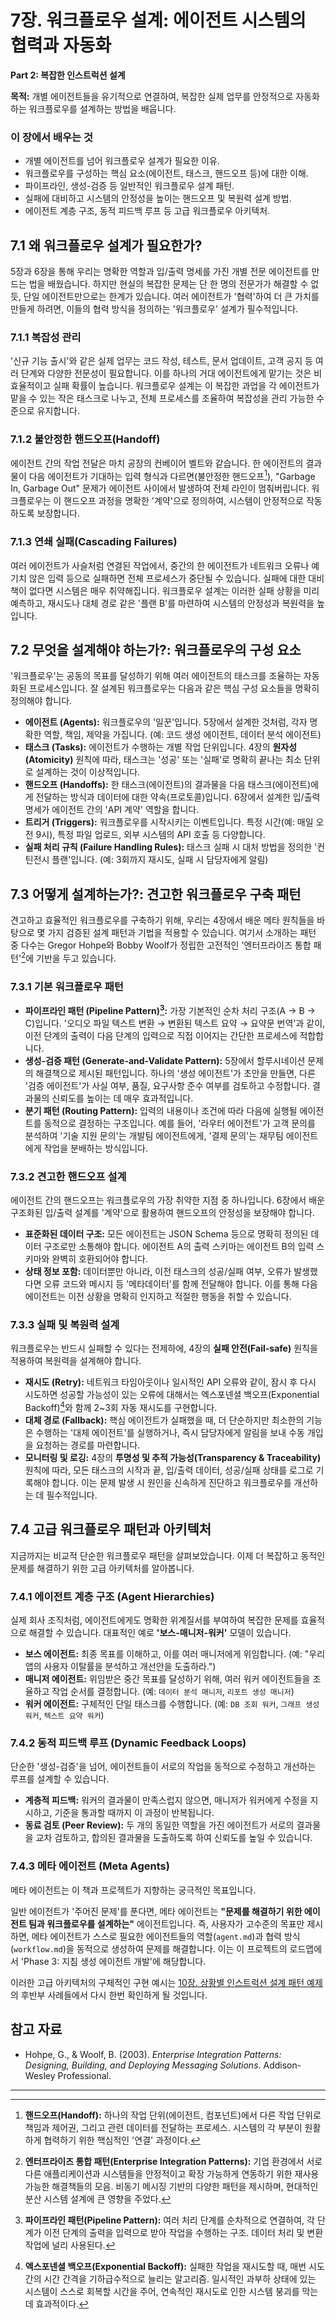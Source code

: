 # 7장. 워크플로우 설계: 에이전트 시스템의 협력과 자동화

**Part 2: 복잡한 인스트럭션 설계**

**목적:** 개별 에이전트들을 유기적으로 연결하여, 복잡한 실제 업무를 안정적으로 자동화하는 워크플로우를 설계하는 방법을 배웁니다.

### 이 장에서 배우는 것
- 개별 에이전트를 넘어 워크플로우 설계가 필요한 이유.
- 워크플로우를 구성하는 핵심 요소(에이전트, 태스크, 핸드오프 등)에 대한 이해.
- 파이프라인, 생성-검증 등 일반적인 워크플로우 설계 패턴.
- 실패에 대비하고 시스템의 안정성을 높이는 핸드오프 및 복원력 설계 방법.
- 에이전트 계층 구조, 동적 피드백 루프 등 고급 워크플로우 아키텍처.

## 7.1 왜 워크플로우 설계가 필요한가?

5장과 6장을 통해 우리는 명확한 역할과 입/출력 명세를 가진 개별 전문 에이전트를 만드는 법을 배웠습니다. 하지만 현실의 복잡한 문제는 단 한 명의 전문가가 해결할 수 없듯, 단일 에이전트만으로는 한계가 있습니다. 여러 에이전트가 '협력'하여 더 큰 가치를 만들게 하려면, 이들의 협력 방식을 정의하는 '워크플로우' 설계가 필수적입니다.

### 7.1.1 복잡성 관리

'신규 기능 출시'와 같은 실제 업무는 코드 작성, 테스트, 문서 업데이트, 고객 공지 등 여러 단계와 다양한 전문성이 필요합니다. 이를 하나의 거대 에이전트에게 맡기는 것은 비효율적이고 실패 확률이 높습니다. 워크플로우 설계는 이 복잡한 과업을 각 에이전트가 맡을 수 있는 작은 태스크로 나누고, 전체 프로세스를 조율하여 복잡성을 관리 가능한 수준으로 유지합니다.

### 7.1.2 불안정한 핸드오프(Handoff)

에이전트 간의 작업 전달은 마치 공장의 컨베이어 벨트와 같습니다. 한 에이전트의 결과물이 다음 에이전트가 기대하는 입력 형식과 다르면(불안정한 핸드오프[^1]), "Garbage In, Garbage Out" 문제가 에이전트 사이에서 발생하여 전체 라인이 멈춰버립니다. 워크플로우는 이 핸드오프 과정을 명확한 '계약'으로 정의하여, 시스템이 안정적으로 작동하도록 보장합니다.

### 7.1.3 연쇄 실패(Cascading Failures)

여러 에이전트가 사슬처럼 연결된 작업에서, 중간의 한 에이전트가 네트워크 오류나 예기치 않은 입력 등으로 실패하면 전체 프로세스가 중단될 수 있습니다. 실패에 대한 대비책이 없다면 시스템은 매우 취약해집니다. 워크플로우 설계는 이러한 실패 상황을 미리 예측하고, 재시도나 대체 경로 같은 '플랜 B'를 마련하여 시스템의 안정성과 복원력을 높입니다.

## 7.2 무엇을 설계해야 하는가?: 워크플로우의 구성 요소

'워크플로우'는 공동의 목표를 달성하기 위해 여러 에이전트의 태스크를 조율하는 자동화된 프로세스입니다. 잘 설계된 워크플로우는 다음과 같은 핵심 구성 요소들을 명확히 정의해야 합니다.

- **에이전트 (Agents):** 워크플로우의 '일꾼'입니다. 5장에서 설계한 것처럼, 각자 명확한 역할, 책임, 제약을 가집니다. (예: 코드 생성 에이전트, 데이터 분석 에이전트)
- **태스크 (Tasks):** 에이전트가 수행하는 개별 작업 단위입니다. 4장의 **원자성(Atomicity)** 원칙에 따라, 태스크는 '성공' 또는 '실패'로 명확히 끝나는 최소 단위로 설계하는 것이 이상적입니다.
- **핸드오프 (Handoffs):** 한 태스크(에이전트)의 결과물을 다음 태스크(에이전트)에게 전달하는 방식과 데이터에 대한 약속(프로토콜)입니다. 6장에서 설계한 입/출력 명세가 에이전트 간의 'API 계약' 역할을 합니다.
- **트리거 (Triggers):** 워크플로우를 시작시키는 이벤트입니다. 특정 시간(예: 매일 오전 9시), 특정 파일 업로드, 외부 시스템의 API 호출 등 다양합니다.
- **실패 처리 규칙 (Failure Handling Rules):** 태스크 실패 시 대처 방법을 정의한 '컨틴전시 플랜'입니다. (예: 3회까지 재시도, 실패 시 담당자에게 알림)

## 7.3 어떻게 설계하는가?: 견고한 워크플로우 구축 패턴

견고하고 효율적인 워크플로우를 구축하기 위해, 우리는 4장에서 배운 메타 원칙들을 바탕으로 몇 가지 검증된 설계 패턴과 기법을 적용할 수 있습니다. 여기서 소개하는 패턴 중 다수는 Gregor Hohpe와 Bobby Woolf가 정립한 고전적인 '엔터프라이즈 통합 패턴'[^2]에 기반을 두고 있습니다.

### 7.3.1 기본 워크플로우 패턴

- **파이프라인 패턴 (Pipeline Pattern)[^3]:** 가장 기본적인 순차 처리 구조(A → B → C)입니다. '오디오 파일 텍스트 변환 → 변환된 텍스트 요약 → 요약문 번역'과 같이, 이전 단계의 출력이 다음 단계의 입력으로 직접 이어지는 간단한 프로세스에 적합합니다.
- **생성-검증 패턴 (Generate-and-Validate Pattern):** 5장에서 할루시네이션 문제의 해결책으로 제시된 패턴입니다. 하나의 '생성 에이전트'가 초안을 만들면, 다른 '검증 에이전트'가 사실 여부, 품질, 요구사항 준수 여부를 검토하고 수정합니다. 결과물의 신뢰도를 높이는 데 매우 효과적입니다.
- **분기 패턴 (Routing Pattern):** 입력의 내용이나 조건에 따라 다음에 실행될 에이전트를 동적으로 결정하는 구조입니다. 예를 들어, '라우터 에이전트'가 고객 문의를 분석하여 '기술 지원 문의'는 개발팀 에이전트에게, '결제 문의'는 재무팀 에이전트에게 작업을 분배하는 방식입니다.

### 7.3.2 견고한 핸드오프 설계

에이전트 간의 핸드오프는 워크플로우의 가장 취약한 지점 중 하나입니다. 6장에서 배운 구조화된 입/출력 설계를 '계약'으로 활용하여 핸드오프의 안정성을 보장해야 합니다.

- **표준화된 데이터 구조:** 모든 에이전트는 JSON Schema 등으로 명확히 정의된 데이터 구조로만 소통해야 합니다. 에이전트 A의 출력 스키마는 에이전트 B의 입력 스키마와 완벽히 호환되어야 합니다.
- **상태 정보 포함:** 데이터뿐만 아니라, 이전 태스크의 성공/실패 여부, 오류가 발생했다면 오류 코드와 메시지 등 '메타데이터'를 함께 전달해야 합니다. 이를 통해 다음 에이전트는 이전 상황을 명확히 인지하고 적절한 행동을 취할 수 있습니다.

### 7.3.3 실패 및 복원력 설계

워크플로우는 반드시 실패할 수 있다는 전제하에, 4장의 **실패 안전(Fail-safe)** 원칙을 적용하여 복원력을 설계해야 합니다.

- **재시도 (Retry):** 네트워크 타임아웃이나 일시적인 API 오류와 같이, 잠시 후 다시 시도하면 성공할 가능성이 있는 오류에 대해서는 엑스포넨셜 백오프(Exponential Backoff)[^4]와 함께 2~3회 자동 재시도를 구현합니다.
- **대체 경로 (Fallback):** 핵심 에이전트가 실패했을 때, 더 단순하지만 최소한의 기능은 수행하는 '대체 에이전트'를 실행하거나, 즉시 담당자에게 알림을 보내 수동 개입을 요청하는 경로를 마련합니다.
- **모니터링 및 로깅:** 4장의 **투명성 및 추적 가능성(Transparency & Traceability)** 원칙에 따라, 모든 태스크의 시작과 끝, 입/출력 데이터, 성공/실패 상태를 로그로 기록해야 합니다. 이는 문제 발생 시 원인을 신속하게 진단하고 워크플로우를 개선하는 데 필수적입니다.

## 7.4 고급 워크플로우 패턴과 아키텍처

지금까지는 비교적 단순한 워크플로우 패턴을 살펴보았습니다. 이제 더 복잡하고 동적인 문제를 해결하기 위한 고급 아키텍처를 알아봅니다.

### 7.4.1 에이전트 계층 구조 (Agent Hierarchies)

실제 회사 조직처럼, 에이전트에게도 명확한 위계질서를 부여하여 복잡한 문제를 효율적으로 해결할 수 있습니다. 대표적인 예로 **'보스-매니저-워커'** 모델이 있습니다.

- **보스 에이전트:** 최종 목표를 이해하고, 이를 여러 매니저에게 위임합니다. (예: "우리 앱의 사용자 이탈률을 분석하고 개선안을 도출하라.")
- **매니저 에이전트:** 위임받은 중간 목표를 달성하기 위해, 여러 워커 에이전트들을 조율하고 작업 순서를 결정합니다. (예: `데이터 분석 매니저`, `리포트 생성 매니저`)
- **워커 에이전트:** 구체적인 단일 태스크를 수행합니다. (예: `DB 조회 워커`, `그래프 생성 워커`, `텍스트 요약 워커`)

### 7.4.2 동적 피드백 루프 (Dynamic Feedback Loops)

단순한 '생성-검증'을 넘어, 에이전트들이 서로의 작업을 동적으로 수정하고 개선하는 루프를 설계할 수 있습니다.

- **계층적 피드백:** 워커의 결과물이 만족스럽지 않으면, 매니저가 워커에게 수정을 지시하고, 기준을 통과할 때까지 이 과정이 반복됩니다.
- **동료 검토 (Peer Review):** 두 개의 동일한 역할을 가진 에이전트가 서로의 결과물을 교차 검토하고, 합의된 결과물을 도출하도록 하여 신뢰도를 높일 수 있습니다.

### 7.4.3 메타 에이전트 (Meta Agents)

메타 에이전트는 이 책과 프로젝트가 지향하는 궁극적인 목표입니다.

일반 에이전트가 '주어진 문제'를 푼다면, 메타 에이전트는 **"문제를 해결하기 위한 에이전트 팀과 워크플로우를 설계하는"** 에이전트입니다. 즉, 사용자가 고수준의 목표만 제시하면, 메타 에이전트가 스스로 필요한 에이전트들의 역할(`agent.md`)과 협력 방식(`workflow.md`)을 동적으로 생성하여 문제를 해결합니다. 이는 이 프로젝트의 로드맵에서 'Phase 3: 지침 생성 에이전트 개발'에 해당합니다.

이러한 고급 아키텍처의 구체적인 구현 예시는 [10장. 상황별 인스트럭션 설계 패턴 예제](10-practical.md)의 후반부 사례들에서 다시 한번 확인하게 될 것입니다.

## 참고 자료

- Hohpe, G., & Woolf, B. (2003). *Enterprise Integration Patterns: Designing, Building, and Deploying Messaging Solutions*. Addison-Wesley Professional.

---

[^1]: **핸드오프(Handoff):** 하나의 작업 단위(에이전트, 컴포넌트)에서 다른 작업 단위로 책임과 제어권, 그리고 관련 데이터를 전달하는 프로세스. 시스템의 각 부분이 원활하게 협력하기 위한 핵심적인 '연결' 과정이다.

[^2]: **엔터프라이즈 통합 패턴(Enterprise Integration Patterns):** 기업 환경에서 서로 다른 애플리케이션과 시스템들을 안정적이고 확장 가능하게 연동하기 위한 재사용 가능한 해결책들의 모음. 비동기 메시징 기반의 다양한 패턴을 제시하며, 현대적인 분산 시스템 설계에 큰 영향을 주었다.

[^3]: **파이프라인 패턴(Pipeline Pattern):** 여러 처리 단계를 순차적으로 연결하여, 각 단계가 이전 단계의 출력을 입력으로 받아 작업을 수행하는 구조. 데이터 처리 및 변환 작업에 널리 사용된다.

[^4]: **엑스포넨셜 백오프(Exponential Backoff):** 실패한 작업을 재시도할 때, 매번 시도 간의 시간 간격을 기하급수적으로 늘리는 알고리즘. 일시적인 과부하 상태에 있는 시스템이 스스로 회복할 시간을 주어, 연속적인 재시도로 인한 시스템 붕괴를 막는 데 효과적이다.
